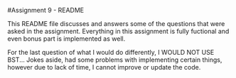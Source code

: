#Assignment 9 - README

This README file discusses and answers some of the questions that were asked in the assignment. Everything in this assignment is fully fuctional and even bonus part is implemented as well. 

For the last question of what I would do differently, I WOULD NOT USE BST... Jokes aside, had some problems with implementing certain things, however due to lack of time, I cannot improve or update the code.